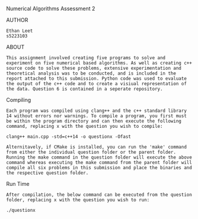 Numerical Algorithms Assessment 2

AUTHOR

    Ethan Leet
    s5223103


ABOUT

    This assignment involved creating five programs to solve and experiment on five numerical based algorithms. As well as creating c++ source code to solve these problems, extensive experimentation and theoretical analysis was to be conducted, and is included in the report attached to this submission. Python code was used to evaluate the output of the c++ code and to create a visiual representation of the data. Question 6 is contained in a seperate repository. 

Compiling

    Each program was compiled using clang++ and the c++ standard library 14 without errors nor warnings. To compile a program, you first must be within the program directory and can then execute the following command, replacing x with the question you wish to compile:

    clang++ main.cpp -std=c++14 -o questionx -Ofast

    Alternitavely, if CMake is installed, you can run the 'make' command from either the individual question folder or the parent folder. Running the make command in the question folder will execute the above command whereas executing the make command from the parent folder will compile all six problems in this submission and place the binaries and the respective question folder.

Run Time

    After compilation, the below command can be executed from the question folder, replacing x with the question you wish to run:

    ./questionx

